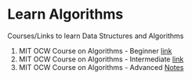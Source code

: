 # Learn Algorithms
Courses/Links to learn Data Structures and Algorithms

1. MIT OCW Course on Algorithms - Beginner [link](https://www.youtube.com/playlist?list=PLUl4u3cNGP61Oq3tWYp6V_F-5jb5L2iHb)
2. MIT OCW Course on Algorithms - Intermediate [link](https://www.youtube.com/playlist?list=PLUl4u3cNGP6317WaSNfmCvGym2ucw3oGp)
3. MIT OCW Course on Algorithms - Advanced [Notes](https://ocw.mit.edu/courses/electrical-engineering-and-computer-science/6-854j-advanced-algorithms-fall-2008/lecture-notes/)
